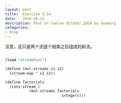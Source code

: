 ```yaml
---
layout: post
title:  Exercise 3.54
date:   2016-10-12
description: Post on twelve October,2016 by Gummary
categories:
- blog
---
```


注意，这只是两个流逐个相乘之后组成的新流。

~~~scheme

(load "streamfunc")

(define (mul-streams s1 s2)
  (stream-map * s1 s2))

(define factorials
  (cons-stream 1 
	       (mul-streams factorials
			              integers)))
~~~